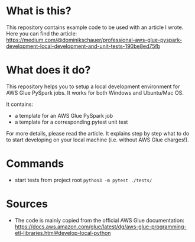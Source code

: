 # What is this?

This repository contains example code to be used with an article I wrote.
Here you can find the article: https://medium.com/@dominikschauer/professional-aws-glue-pyspark-development-local-development-and-unit-tests-190be8ed75fb

# What does it do?

This repository helps you to setup a local development environment for AWS Glue PySpark jobs.
It works for both Windows and Ubuntu/Mac OS.

It contains:
- a template for an AWS Glue PySpark job
- a template for a corresponding pytest unit test

For more details, please read the article. It explains step by step what to do to start developing on your local machine (i.e. without AWS Glue charges!).

# Commands

- start tests from project root `python3 -m pytest ./tests/`

# Sources
- The code is mainly copied from the official AWS Glue documentation: https://docs.aws.amazon.com/glue/latest/dg/aws-glue-programming-etl-libraries.html#develop-local-python

